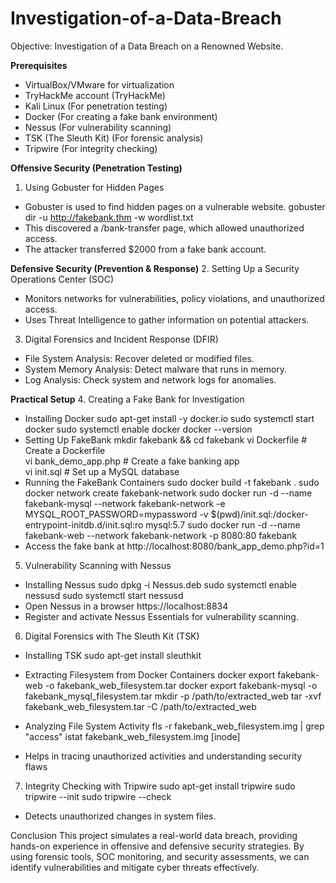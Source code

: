 # Investigation-of-a-Data-Breach
Objective: Investigation of a Data Breach on a Renowned  Website.

**Prerequisites**

- VirtualBox/VMware for virtualization
- TryHackMe account (TryHackMe)
- Kali Linux (For penetration testing)
- Docker (For creating a fake bank environment)
- Nessus (For vulnerability scanning)
- TSK (The Sleuth Kit) (For forensic analysis)
- Tripwire (For integrity checking)

**Offensive Security (Penetration Testing)**
1. Using Gobuster for Hidden Pages
- Gobuster is used to find hidden pages on a vulnerable website.
  gobuster dir -u http://fakebank.thm -w wordlist.txt
- This discovered a /bank-transfer page, which allowed unauthorized access.
- The attacker transferred $2000 from a fake bank account.

**Defensive Security (Prevention & Response)**
2. Setting Up a Security Operations Center (SOC)
- Monitors networks for vulnerabilities, policy violations, and unauthorized access.
- Uses Threat Intelligence to gather information on potential attackers.
  
3. Digital Forensics and Incident Response (DFIR)
- File System Analysis: Recover deleted or modified files.
- System Memory Analysis: Detect malware that runs in memory.
- Log Analysis: Check system and network logs for anomalies.
  
**Practical Setup**
4. Creating a Fake Bank for Investigation
- Installing Docker
    sudo apt-get install -y docker.io
    sudo systemctl start docker
    sudo systemctl enable docker
    docker --version
- Setting Up FakeBank
    mkdir fakebank && cd fakebank
    vi Dockerfile  # Create a Dockerfile  
    vi bank_demo_app.php  # Create a fake banking app  
    vi init.sql  # Set up a MySQL database  
- Running the FakeBank Containers
  sudo docker build -t fakebank .
    sudo docker network create fakebank-network
    sudo docker run -d --name fakebank-mysql --network fakebank-network -e MYSQL_ROOT_PASSWORD=mypassword -v $(pwd)/init.sql:/docker-entrypoint-initdb.d/init.sql:ro mysql:5.7
    sudo docker run -d --name fakebank-web --network fakebank-network -p 8080:80 fakebank
- Access the fake bank at
      http://localhost:8080/bank_app_demo.php?id=1
  
5. Vulnerability Scanning with Nessus
- Installing Nessus
    sudo dpkg -i Nessus.deb
    sudo systemctl enable nessusd
    sudo systemctl start nessusd
- Open Nessus in a browser
    https://localhost:8834
- Register and activate Nessus Essentials for vulnerability scanning.

6. Digital Forensics with The Sleuth Kit (TSK)
- Installing TSK
    sudo apt-get install sleuthkit
- Extracting Filesystem from Docker Containers
    docker export fakebank-web -o fakebank_web_filesystem.tar
    docker export fakebank-mysql -o fakebank_mysql_filesystem.tar
    mkdir -p /path/to/extracted_web
    tar -xvf fakebank_web_filesystem.tar -C /path/to/extracted_web

- Analyzing File System Activity
  fls -r fakebank_web_filesystem.img | grep "access"
  istat fakebank_web_filesystem.img [inode]
- Helps in tracing unauthorized activities and understanding security flaws

7. Integrity Checking with Tripwire
   sudo apt-get install tripwire
    sudo tripwire --init
    sudo tripwire --check
- Detects unauthorized changes in system files.

Conclusion
This project simulates a real-world data breach, providing hands-on experience in offensive and defensive security strategies. By using forensic tools, SOC monitoring, and security assessments, we can identify vulnerabilities and mitigate cyber threats effectively.




